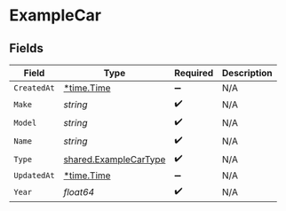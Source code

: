 # ExampleCar


## Fields

| Field                                                                 | Type                                                                  | Required                                                              | Description                                                           |
| --------------------------------------------------------------------- | --------------------------------------------------------------------- | --------------------------------------------------------------------- | --------------------------------------------------------------------- |
| `CreatedAt`                                                           | [*time.Time](https://pkg.go.dev/time#Time)                            | :heavy_minus_sign:                                                    | N/A                                                                   |
| `Make`                                                                | *string*                                                              | :heavy_check_mark:                                                    | N/A                                                                   |
| `Model`                                                               | *string*                                                              | :heavy_check_mark:                                                    | N/A                                                                   |
| `Name`                                                                | *string*                                                              | :heavy_check_mark:                                                    | N/A                                                                   |
| `Type`                                                                | [shared.ExampleCarType](../../../pkg/models/shared/examplecartype.md) | :heavy_check_mark:                                                    | N/A                                                                   |
| `UpdatedAt`                                                           | [*time.Time](https://pkg.go.dev/time#Time)                            | :heavy_minus_sign:                                                    | N/A                                                                   |
| `Year`                                                                | *float64*                                                             | :heavy_check_mark:                                                    | N/A                                                                   |